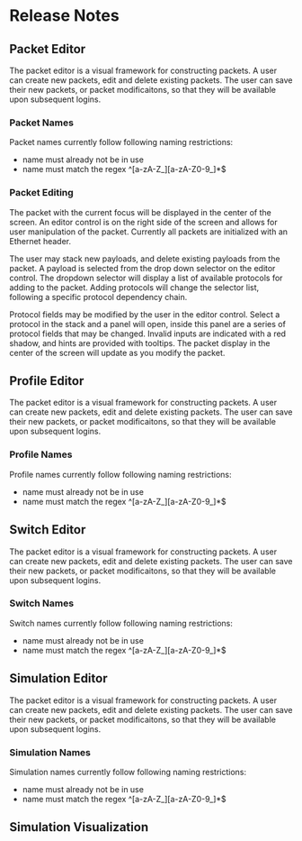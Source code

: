# Release Notes


## Packet Editor
  The packet editor is a visual framework for constructing packets. A user can 
  create new packets, edit and delete existing packets. The user can save their 
  new packets, or packet modificaitons, so that they will be available upon
  subsequent logins. 
 
### Packet Names
  Packet names currently follow following naming restrictions:
  * name must already not be in use
  * name must match the regex ^[a-zA-Z_][a-zA-Z0-9_]*$

### Packet Editing
  The packet with the current focus will be displayed in the center of the
  screen. An editor control is on the right side of the screen and allows for
  user manipulation of the packet. Currently all packets are initialized with an
  Ethernet header. 
  
  The user may stack new payloads, and delete existing payloads from the packet.
  A payload is selected from the drop down selector on the editor control. The 
  dropdown selector will display a list of available protocols for adding to the
  packet. Adding protocols will change the selector list, following a specific 
  protocol dependency chain.

  Protocol fields may be modified by the user in the editor control. Select a
  protocol in the stack and a panel will open, inside this panel are a series of
  protocol fields that may be changed. Invalid inputs are indicated with a red
  shadow, and hints are provided with tooltips. The packet display in the center
  of the screen will update as you modify the packet.

## Profile Editor
  The packet editor is a visual framework for constructing packets. A user can 
  create new packets, edit and delete existing packets. The user can save their 
  new packets, or packet modificaitons, so that they will be available upon
  subsequent logins. 
 
### Profile Names
  Profile names currently follow following naming restrictions:
  * name must already not be in use
  * name must match the regex ^[a-zA-Z_][a-zA-Z0-9_]*$

## Switch Editor
  The packet editor is a visual framework for constructing packets. A user can 
  create new packets, edit and delete existing packets. The user can save their 
  new packets, or packet modificaitons, so that they will be available upon
  subsequent logins. 
 
### Switch Names
  Switch names currently follow following naming restrictions:
  * name must already not be in use
  * name must match the regex ^[a-zA-Z_][a-zA-Z0-9_]*$

## Simulation Editor
  The packet editor is a visual framework for constructing packets. A user can 
  create new packets, edit and delete existing packets. The user can save their 
  new packets, or packet modificaitons, so that they will be available upon
  subsequent logins. 
 
### Simulation Names
  Simulation names currently follow following naming restrictions:
  * name must already not be in use
  * name must match the regex ^[a-zA-Z_][a-zA-Z0-9_]*$

## Simulation Visualization
